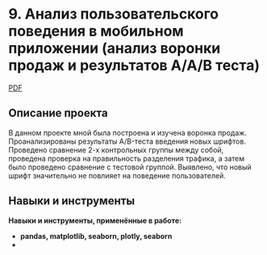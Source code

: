 
# 9. Анализ пользовательского поведения в мобильном приложении (анализ воронки продаж и результатов А/А/В теста)

[PDF]()     

## Описание проекта 
В данном проекте мной была построена и изучена воронка продаж. Проанализированы результаты A/B-теста введения новых шрифтов. Проведено сравнение 2-х контрольных группы между собой, проведена проверка на правильность разделения трафика, а затем было проведено сравнение с тестовой группой.
Выявлено, что новый шрифт значительно не повлияет на поведение пользователей.


## Навыки и инструменты

**Навыки и инструменты, применённые в работе:**

* **pandas, matplotlib, seaborn, plotly, seaborn** <br/>
* 

